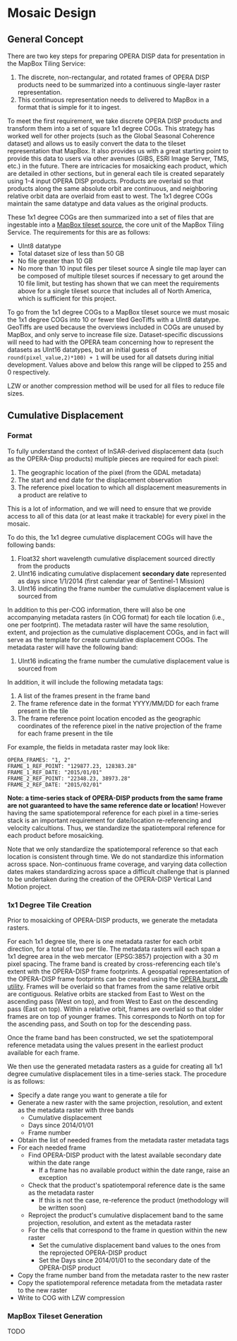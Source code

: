# Mosaic Design
## General Concept
There are two key steps for preparing OPERA DISP data for presentation in the MapBox Tiling Service:

1. The discrete, non-rectangular, and rotated frames of OPERA DISP products need to be summarized into a continuous single-layer raster representation.
2. This continuous representation needs to delivered to MapBox in a format that is simple for it to ingest.

To meet the first requirement, we take discrete OPERA DISP products and transform them into a set of square 1x1 degree COGs. This strategy has worked well for other projects (such as the Global Seasonal Coherence dataset) and allows us to easily convert the data to the tileset representation that MapBox. It also provides us with a great starting point to provide this data to users via other avenues (GIBS, ESRI Image Server, TMS, etc.) in the future. There are intricacies for mosaicking each product, which are detailed in other sections, but in general each tile is created separately using 1-4 input OPERA DISP products. Products are overlaid so that products along the same absolute orbit are continuous, and neighboring relative orbit data are overlaid from east to west. The 1x1 degree COGs maintain the same datatype and data values as the original products.

These 1x1 degree COGs are then summarized into a set of files that are ingestable into a [MapBox tileset source](https://docs.mapbox.com/mapbox-tiling-service/guides/tileset-sources/), the core unit of the MapBox Tiling Service. The requirements for this are as follows:
- UInt8 datatype
- Total dataset size of less than 50 GB
- No file greater than 10 GB
- No more than 10 input files per tileset source
A single tile map layer can be composed of multiple tileset sources if necessary to get around the 10 file limit, but testing has shown that we can meet the requirements above for a single tileset source that includes all of North America, which is sufficient for this project.

To go from the 1x1 degree COGs to a MapBox tileset source we must mosaic the 1x1 degree COGs into 10 or fewer tiled GeoTiffs with a UInt8 datatype. GeoTiffs are used because the overviews included in COGs are unused by MapBox, and only serve to increase file size. Dataset-specific discussions will need to had with the OPERA team concerning how to represent the datasets as UInt16 datatypes, but an initial guess of `round(pixel_value,2)*100) + 1` will be used for all datsets during initial development. Values above and below this range will be clipped to 255 and 0 respectively.

LZW or another compression method will be used for all files to reduce file sizes.

## Cumulative Displacement
### Format
To fully understand the context of InSAR-derived displacement data (such as the OPERA-Disp products) multiple pieces are required for each pixel:

1. The geographic location of the pixel (from the GDAL metadata)
2. The start and end date for the displacement observation
3. The reference pixel location to which all displacement measurements in a product are relative to

This is a lot of information, and we will need to ensure that we provide access to all of this data (or at least make it trackable) for every pixel in the mosaic.

To do this, the 1x1 degree cumulative displacement COGs will have the following bands:
1. Float32 short wavelength cumulative displacement sourced directly from the products
2. UInt16 indicating cumulative displacement **secondary date** represented as days since 1/1/2014 (first calendar year of Sentinel-1 Mission)
3. UInt16 indicating the frame number the cumulative displacement value is sourced from

In addition to this per-COG information, there will also be one accompanying metadata rasters (in COG format) for each tile location (i.e., one per footprint). The metadata raster will have the same resolution, extent, and projection as the cumulative displacement COGs, and in fact will serve as the template for create cumulative displacement COGs. The metadata raster will have the following band:
1. UInt16 indicating the frame number the cumulative displacement value is sourced from

In addition, it will include the following metadata tags:
1. A list of the frames present in the frame band
2. The frame reference date in the format YYYY/MM/DD for each frame present in the tile
3. The frame reference point location encoded as the geographic coordinates of the reference pixel in the native projection of the frame for each frame present in the tile

For example, the fields in metadata raster may look like:
```
OPERA_FRAMES: "1, 2"
FRAME_1_REF_POINT: "129877.23, 128383.28"
FRAME_1_REF_DATE: "2015/01/01"
FRAME_2_REF_POINT: "22348.23, 38973.28"
FRAME_2_REF_DATE: "2015/02/01"
```
**Note: a time-series stack of OPERA-DISP products from the same frame are not guaranteed to have the same reference date or location!** However having 
the same spatiotemporal reference for each pixel in a time-series stack is an important requirement for date/location re-referencing and velocity calcultions. Thus, we standardize the spatiotemporal reference for each product before mosaicking. 

Note that we only standardize the spatiotemporal reference so that each location is consistent through time. We do not standardize this information across space. Non-continuous frame coverage, and varying data collection dates makes standardizing across space a difficult challenge that is planned to be undertaken during the creation of the OPERA-DISP Vertical Land Motion project.

### 1x1 Degree Tile Creation
Prior to mosaicking of OPERA-DISP products, we generate the metadata rasters.

For each 1x1 degree tile, there is one metadata raster for each orbit direction, for a total of two per tile. The metadata rasters will each span a 1x1 degree area in the web mercator (EPSG:3857) projection with a 30 m pixel spacing. The frame band is created by cross-referencing each tile's extent with the OPERA-DISP frame footprints. A geospatial representation of the OPERA-DISP frame footprints can be created using the [OPERA burst_db utility](https://github.com/opera-adt/burst_db). Frames will be overlaid so that frames from the same relative orbit are contiguous. Relative orbits are stacked from East to West on the ascending pass (West on top), and from West to East on the descending pass (East on top). Within a relative orbit, frames are overlaid so that older frames are on top of younger frames. This corresponds to North on top for the ascending pass, and South on top for the descending pass.

Once the frame band has been constructed, we set the spatiotemporal reference metadata using the values present in the earliest product available for each frame.

We then use the generated metadata rasters as a guide for creating all 1x1 degree cumulative displacement tiles in a time-series stack. The procedure is as follows:

- Specify a date range you want to generate a tile for
- Generate a new raster with the same projection, resolution, and extent as the metadata raster with three bands
    - Cumulative displacement
    - Days since 2014/01/01
    - Frame number
- Obtain the list of needed frames from the metadata raster metadata tags
- For each needed frame
    - Find OPERA-DISP product with the latest available secondary date within the date range
        - If a frame has no available product within the date range, raise an exception
    - Check that the product's spatiotemporal reference date is the same as the metadata raster
        - If this is not the case, re-reference the product (methodology will be written soon)
    - Reproject the product's cumulative displacement band to the same projection, resolution, and extent as the metadata raster
    - For the cells that correspond to the frame in question within the new raster
        - Set the cumulative displacement band values to the ones from the reprojected OPERA-DISP product
        - Set the Days since 2014/01/01 to the secondary date of the OPERA-DISP product
- Copy the frame number band from the metadata raster to the new raster
- Copy the spatiotemporal reference metadata from the metadata raster to the new raster
- Write to COG with LZW compression

### MapBox Tileset Generation
TODO


